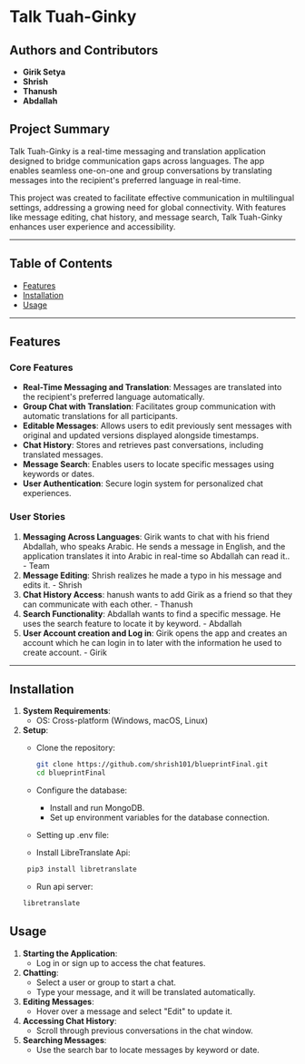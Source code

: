 # Talk Tuah-Ginky

## Authors and Contributors
- **Girik Setya**
- **Shrish**
- **Thanush**
- **Abdallah**

## Project Summary
Talk Tuah-Ginky is a real-time messaging and translation application designed to bridge communication gaps across languages. The app enables seamless one-on-one and group conversations by translating messages into the recipient's preferred language in real-time.

This project was created to facilitate effective communication in multilingual settings, addressing a growing need for global connectivity. With features like message editing, chat history, and message search, Talk Tuah-Ginky enhances user experience and accessibility.

---

## Table of Contents
- [Features](#features)
- [Installation](#installation)
- [Usage](#usage)
---

## Features
### Core Features
- **Real-Time Messaging and Translation**: Messages are translated into the recipient's preferred language automatically.
- **Group Chat with Translation**: Facilitates group communication with automatic translations for all participants.
- **Editable Messages**: Allows users to edit previously sent messages with original and updated versions displayed alongside timestamps.
- **Chat History**: Stores and retrieves past conversations, including translated messages.
- **Message Search**: Enables users to locate specific messages using keywords or dates.
- **User Authentication**: Secure login system for personalized chat experiences.

### User Stories
1. **Messaging Across Languages**: Girik wants to chat with his friend Abdallah, who speaks Arabic. He sends a message in English, and the application translates it into Arabic in real-time so Abdallah can read it.. - Team
3. **Message Editing**: Shrish realizes he made a typo in his message and edits it. - Shrish
4. **Chat History Access**: hanush wants to add Girik as a friend so that they can communicate with each other. - Thanush
5. **Search Functionality**: Abdallah wants to find a specific message. He uses the search feature to locate it by keyword. - Abdallah
6. **User Account creation and Log in**: Girik opens the app and creates an account which he can login in to later with the information he used to create account. - Girik
---

## Installation
1. **System Requirements**:
    - OS: Cross-platform (Windows, macOS, Linux)
2. **Setup**:
    - Clone the repository:
      ```bash
      git clone https://github.com/shrish101/blueprintFinal.git
      cd blueprintFinal
      ```
    - Configure the database:
        - Install and run MongoDB.
        - Set up environment variables for the database connection.
    - Setting up .env file:
      
    - Install LibreTranslate Api:
   ```bash
    pip3 install libretranslate
   ```
   - Run api server:
   ```bash
   libretranslate
   ```

## Usage
1. **Starting the Application**:
    - Log in or sign up to access the chat features.
2. **Chatting**:
    - Select a user or group to start a chat.
    - Type your message, and it will be translated automatically.
3. **Editing Messages**:
    - Hover over a message and select "Edit" to update it.
4. **Accessing Chat History**:
    - Scroll through previous conversations in the chat window.
5. **Searching Messages**:
    - Use the search bar to locate messages by keyword or date.
